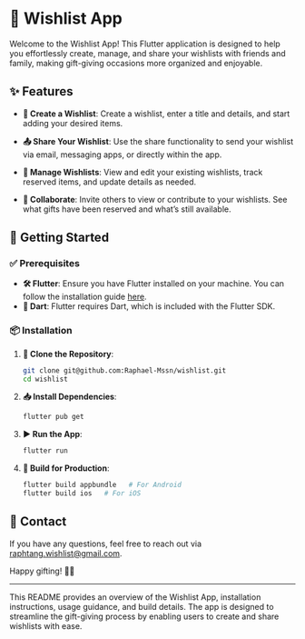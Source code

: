 # 🎁 Wishlist App

Welcome to the Wishlist App! This Flutter application is designed to help you effortlessly create, manage, and share your wishlists with friends and family, making gift-giving occasions more organized and enjoyable.

## ✨ Features

- **📝 Create a Wishlist**: Create a wishlist, enter a title and details, and start adding your desired items.

- **📤 Share Your Wishlist**: Use the share functionality to send your wishlist via email, messaging apps, or directly within the app.

- **🔧 Manage Wishlists**: View and edit your existing wishlists, track reserved items, and update details as needed.

- **🤝 Collaborate**: Invite others to view or contribute to your wishlists. See what gifts have been reserved and what’s still available.

## 🚀 Getting Started

### ✅ Prerequisites

- **🛠 Flutter**: Ensure you have Flutter installed on your machine. You can follow the installation guide [here](https://flutter.dev/docs/get-started/install).
- **🎯 Dart**: Flutter requires Dart, which is included with the Flutter SDK.

### 📦 Installation

1. **🔗 Clone the Repository**:

   ```bash
   git clone git@github.com:Raphael-Mssn/wishlist.git
   cd wishlist
   ```

2. **📥 Install Dependencies**:

   ```bash
   flutter pub get
   ```

3. **▶️ Run the App**:

   ```bash
   flutter run
   ```

4. **📱 Build for Production**:

   ```bash
   flutter build appbundle   # For Android
   flutter build ios   # For iOS
   ```

## 📧 Contact

If you have any questions, feel free to reach out via [raphtang.wishlist@gmail.com](mailto:raphtang.wishlist@gmail.com).

Happy gifting! 🎁✨

---

This README provides an overview of the Wishlist App, installation instructions, usage guidance, and build details. The app is designed to streamline the gift-giving process by enabling users to create and share wishlists with ease.
